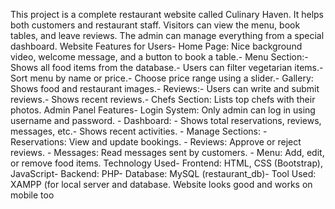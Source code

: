 This project is a complete restaurant website called Culinary Haven. It helps both customers
and restaurant staff. Visitors can view the menu, book tables, and leave reviews. The admin
can manage everything from a special dashboard.
Website Features for Users- Home Page: Nice background video, welcome message, and a
button to book a table.- Menu Section:- Shows all food items from the database.- Users can
filter vegetarian items.- Sort menu by name or price.- Choose price range using a slider.-
Gallery: Shows food and restaurant images.- Reviews:- Users can write and submit reviews.-
Shows recent reviews.- Chefs Section: Lists top chefs with their photos.
Admin Panel Features- Login System: Only admin can log in using username and password. -
Dashboard: - Shows total reservations, reviews, messages, etc.- Shows recent activities. -
Manage Sections: - Reservations: View and update bookings. - Reviews: Approve or reject
reviews. - Messages: Read messages sent by customers. - Menu: Add, edit, or remove food
items.
Technology Used- Frontend: HTML, CSS (Bootstrap), JavaScript- Backend: PHP- Database:
MySQL (restaurant_db)- Tool Used: XAMPP (for local server and database. Website looks
good and works on mobile too
